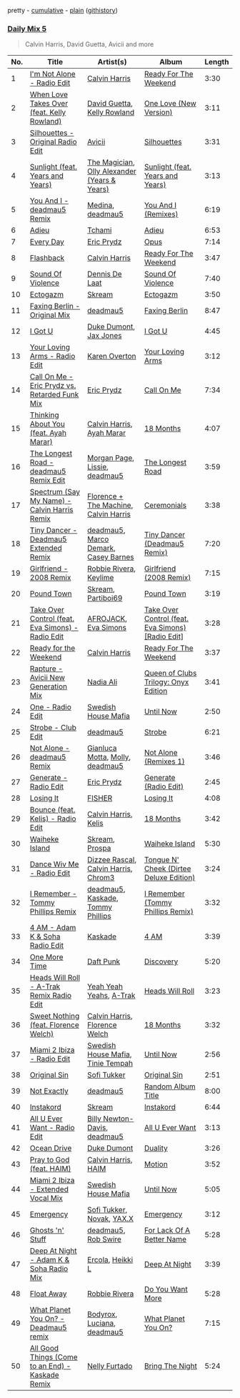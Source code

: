 pretty - [cumulative](/playlists/cumulative/Daily%20Mix%205.md) - [plain](/playlists/plain/37i9dQZF1E36TO0q54WsJv) ([githistory](https://github.githistory.xyz/vitokorn/spotify-playlist-archive/blob/master/playlists/plain/37i9dQZF1E36TO0q54WsJv))
### [Daily Mix 5](https://open.spotify.com/playlist/37i9dQZF1E36TO0q54WsJv)

> Calvin Harris, David Guetta, Avicii and more

| No. | Title | Artist(s) | Album | Length |
|---|---|---|---|---|
| 1 | [I'm Not Alone - Radio Edit](https://open.spotify.com/track/07POri5O6Xu0aVZzlvOcpy) | [Calvin Harris](https://open.spotify.com/artist/7CajNmpbOovFoOoasH2HaY) | [Ready For The Weekend](https://open.spotify.com/album/5Zcfw8EsPjQBJZhA0EbcyM) | 3:30 |
| 2 | [When Love Takes Over (feat. Kelly Rowland)](https://open.spotify.com/track/4yvItcHsSO02NB3dyRQ7he) | [David Guetta](https://open.spotify.com/artist/1Cs0zKBU1kc0i8ypK3B9ai), [Kelly Rowland](https://open.spotify.com/artist/3AuMNF8rQAKOzjYppFNAoB) | [One Love (New Version)](https://open.spotify.com/album/4uZaHeEPBWpLilXGg5sJs1) | 3:11 |
| 3 | [Silhouettes - Original Radio Edit](https://open.spotify.com/track/06h3McKzmxS8Bx58USHiMq) | [Avicii](https://open.spotify.com/artist/1vCWHaC5f2uS3yhpwWbIA6) | [Silhouettes](https://open.spotify.com/album/56Wdv50B0BK8z3PhOIz7WE) | 3:31 |
| 4 | [Sunlight (feat. Years and Years)](https://open.spotify.com/track/7w9W20r1IpCDQQMRcLEsQZ) | [The Magician](https://open.spotify.com/artist/4WUGQykLBGFfsl0Qjl6TDM), [Olly Alexander (Years & Years)](https://open.spotify.com/artist/5vBSrE1xujD2FXYRarbAXc) | [Sunlight (feat. Years and Years)](https://open.spotify.com/album/5leY9QGAzkC3wfsPjatums) | 3:13 |
| 5 | [You And I - deadmau5 Remix](https://open.spotify.com/track/14SXGjPyrx7e22Ocpc2peQ) | [Medina](https://open.spotify.com/artist/7c7ZeiPKWHf2E1rsf1P4VF), [deadmau5](https://open.spotify.com/artist/2CIMQHirSU0MQqyYHq0eOx) | [You And I (Remixes)](https://open.spotify.com/album/1DfP3qvtXu8MOgED6oHnO0) | 6:19 |
| 6 | [Adieu](https://open.spotify.com/track/53Us5C3wTQ2zi6ODWhmHMN) | [Tchami](https://open.spotify.com/artist/1KpCi9BOfviCVhmpI4G2sY) | [Adieu](https://open.spotify.com/album/1XPsZ3AN62aI2zxNLx1fe0) | 6:53 |
| 7 | [Every Day](https://open.spotify.com/track/4j1hJwuawbvpm2q2orbgj7) | [Eric Prydz](https://open.spotify.com/artist/5sm0jQ1mq0dusiLtDJ2b4R) | [Opus](https://open.spotify.com/album/2Kwbn1H4KMGZAe4MS6uDzU) | 7:14 |
| 8 | [Flashback](https://open.spotify.com/track/6A8llSO9QFF4djCCmuCrNu) | [Calvin Harris](https://open.spotify.com/artist/7CajNmpbOovFoOoasH2HaY) | [Ready For The Weekend](https://open.spotify.com/album/5Zcfw8EsPjQBJZhA0EbcyM) | 3:47 |
| 9 | [Sound Of Violence](https://open.spotify.com/track/7dLPl0Bz7CY9VoG5McWk6y) | [Dennis De Laat](https://open.spotify.com/artist/5H2dkBvXw4XaAZvhmYMyi5) | [Sound Of Violence](https://open.spotify.com/album/3xxiKItfuonl27fktOJUWN) | 7:40 |
| 10 | [Ectogazm](https://open.spotify.com/track/5MYARoapSdgdS3RIYpoUUy) | [Skream](https://open.spotify.com/artist/2jbP92oFLWqPqogflK1wlW) | [Ectogazm](https://open.spotify.com/album/2koT4eoxGArDv6D5poxuPv) | 3:50 |
| 11 | [Faxing Berlin - Original Mix](https://open.spotify.com/track/1MJ0WXFroNxA9q2qFmh2E7) | [deadmau5](https://open.spotify.com/artist/2CIMQHirSU0MQqyYHq0eOx) | [Faxing Berlin](https://open.spotify.com/album/4pseUYlUc31SmPCJn80EmW) | 8:47 |
| 12 | [I Got U](https://open.spotify.com/track/023H4I7HJnxRqsc9cqeFKV) | [Duke Dumont](https://open.spotify.com/artist/61lyPtntblHJvA7FMMhi7E), [Jax Jones](https://open.spotify.com/artist/4Q6nIcaBED8qUel8bBx6Cr) | [I Got U](https://open.spotify.com/album/5U06Y2CHfkglWCTyqY98pN) | 4:45 |
| 13 | [Your Loving Arms - Radio Edit](https://open.spotify.com/track/1ZS7ywRDG2wd88vrjoAItP) | [Karen Overton](https://open.spotify.com/artist/1lIWmG51qV9UGl0H9hr9mR) | [Your Loving Arms](https://open.spotify.com/album/7FUvTQoHhuerAuO2Ba5zQA) | 3:12 |
| 14 | [Call On Me - Eric Prydz vs. Retarded Funk Mix](https://open.spotify.com/track/4ieGbTX96ZdYxprIR7vBVY) | [Eric Prydz](https://open.spotify.com/artist/5sm0jQ1mq0dusiLtDJ2b4R) | [Call On Me](https://open.spotify.com/album/5mqwlg4T5XrpKj77J6g587) | 7:34 |
| 15 | [Thinking About You (feat. Ayah Marar)](https://open.spotify.com/track/1KtD0xaLAikgIt5tPbteZQ) | [Calvin Harris](https://open.spotify.com/artist/7CajNmpbOovFoOoasH2HaY), [Ayah Marar](https://open.spotify.com/artist/4xQ2BGOBUXgjxO2PAhrIyS) | [18 Months](https://open.spotify.com/album/7w19PFbxAjwZ7UVNp9z0uT) | 4:07 |
| 16 | [The Longest Road - deadmau5 Remix Edit](https://open.spotify.com/track/77w8cBOdasP7aNcPD9Dec8) | [Morgan Page](https://open.spotify.com/artist/1N9n8MSxrr4Emhb566493b), [Lissie](https://open.spotify.com/artist/3j4FHbC5zwmYGJ7r0ZgaMt), [deadmau5](https://open.spotify.com/artist/2CIMQHirSU0MQqyYHq0eOx) | [The Longest Road](https://open.spotify.com/album/2WLFwif81NStLAwtQQtsFs) | 3:59 |
| 17 | [Spectrum (Say My Name) - Calvin Harris Remix](https://open.spotify.com/track/57yeWyaoeTt26p0dlEZukQ) | [Florence + The Machine](https://open.spotify.com/artist/1moxjboGR7GNWYIMWsRjgG), [Calvin Harris](https://open.spotify.com/artist/7CajNmpbOovFoOoasH2HaY) | [Ceremonials](https://open.spotify.com/album/3JODIzr9NLL7CMojdUR70g) | 3:38 |
| 18 | [Tiny Dancer - Deadmau5 Extended Remix](https://open.spotify.com/track/4vHg28nw6O3Kp0d61Wi1si) | [deadmau5](https://open.spotify.com/artist/2CIMQHirSU0MQqyYHq0eOx), [Marco Demark](https://open.spotify.com/artist/1FRWs6XpQjGeSYHW1OaKfc), [Casey Barnes](https://open.spotify.com/artist/1WN3NClJsEUzhRjTLSpt60) | [Tiny Dancer (Deadmau5 Remix)](https://open.spotify.com/album/7Jlv5gIWRcJj1vf6EX8Eb4) | 7:20 |
| 19 | [Girlfriend - 2008 Remix](https://open.spotify.com/track/04hY9ZE6jatvZjsu1Q9nPc) | [Robbie Rivera](https://open.spotify.com/artist/4bYwbb6k4ujHD2NXRxSwRP), [Keylime](https://open.spotify.com/artist/0Id47LmcZuneJKiCqlsSJA) | [Girlfriend (2008 Remix)](https://open.spotify.com/album/78ehClbvFAiT3iJjJrNml9) | 7:15 |
| 20 | [Pound Town](https://open.spotify.com/track/61yXM2XDYQkjWJsydNtwTz) | [Skream](https://open.spotify.com/artist/2jbP92oFLWqPqogflK1wlW), [Partiboi69](https://open.spotify.com/artist/0CutULGVZ24wOr1HHYoEOL) | [Pound Town](https://open.spotify.com/album/6oqFuZKIyU7FKnk4RyjXET) | 3:19 |
| 21 | [Take Over Control (feat. Eva Simons) - Radio Edit](https://open.spotify.com/track/5DdDbJvoaT8fqQMJkiGg4T) | [AFROJACK](https://open.spotify.com/artist/4D75GcNG95ebPtNvoNVXhz), [Eva Simons](https://open.spotify.com/artist/2d6W4cnC5XsVOaxtgaj9hA) | [Take Over Control (feat. Eva Simons) [Radio Edit]](https://open.spotify.com/album/720C2Wgilz2KBQtk3Sjq85) | 3:28 |
| 22 | [Ready for the Weekend](https://open.spotify.com/track/7sSqDlt9r1chzQEv6FPWKt) | [Calvin Harris](https://open.spotify.com/artist/7CajNmpbOovFoOoasH2HaY) | [Ready For The Weekend](https://open.spotify.com/album/5Zcfw8EsPjQBJZhA0EbcyM) | 3:37 |
| 23 | [Rapture - Avicii New Generation Mix](https://open.spotify.com/track/4cG9jUWzWOKzdfBsPek6AZ) | [Nadia Ali](https://open.spotify.com/artist/1C60viSZv6BoYtrnkZ44g5) | [Queen of Clubs Trilogy: Onyx Edition](https://open.spotify.com/album/6WvEQS0uLXnlvqTKgZbOP0) | 3:41 |
| 24 | [One - Radio Edit](https://open.spotify.com/track/1AQxJtGlb8bqi1vNHL9CRR) | [Swedish House Mafia](https://open.spotify.com/artist/1h6Cn3P4NGzXbaXidqURXs) | [Until Now](https://open.spotify.com/album/2OW1FFaG8vgbRl0WilKz1B) | 2:50 |
| 25 | [Strobe - Club Edit](https://open.spotify.com/track/0eEYax5zHz46XYmD0RJdx6) | [deadmau5](https://open.spotify.com/artist/2CIMQHirSU0MQqyYHq0eOx) | [Strobe](https://open.spotify.com/album/6EYy8giXumFOmT1fpZTCMB) | 6:21 |
| 26 | [Not Alone - deadmau5 Remix](https://open.spotify.com/track/6lvnCrj5FcM319YBZXwjXV) | [Gianluca Motta](https://open.spotify.com/artist/1hmDiYoHGOAF1AIxYpBG1q), [Molly](https://open.spotify.com/artist/4gsdEa3ejZ9bwXf9MQXxCo), [deadmau5](https://open.spotify.com/artist/2CIMQHirSU0MQqyYHq0eOx) | [Not Alone (Remixes 1)](https://open.spotify.com/album/75iivKOd9AaAUsEZMEV0nY) | 3:46 |
| 27 | [Generate - Radio Edit](https://open.spotify.com/track/5LT8hO0Z9Y1nlCJ7nfuSJi) | [Eric Prydz](https://open.spotify.com/artist/5sm0jQ1mq0dusiLtDJ2b4R) | [Generate (Radio Edit)](https://open.spotify.com/album/5vXFBNZudqd99Lhu9Qqyql) | 2:45 |
| 28 | [Losing It](https://open.spotify.com/track/6ho0GyrWZN3mhi9zVRW7xi) | [FISHER](https://open.spotify.com/artist/1VJ0briNOlXRtJUAzoUJdt) | [Losing It](https://open.spotify.com/album/143cxYCazoiNfviHRmxkdv) | 4:08 |
| 29 | [Bounce (feat. Kelis) - Radio Edit](https://open.spotify.com/track/36cmM3MBMWWCFIiQ90U4J8) | [Calvin Harris](https://open.spotify.com/artist/7CajNmpbOovFoOoasH2HaY), [Kelis](https://open.spotify.com/artist/0IF46mUS8NXjgHabxk2MCM) | [18 Months](https://open.spotify.com/album/7w19PFbxAjwZ7UVNp9z0uT) | 3:42 |
| 30 | [Waiheke Island](https://open.spotify.com/track/0rXF3ggtZ8HTPHhwVf8B8j) | [Skream](https://open.spotify.com/artist/2jbP92oFLWqPqogflK1wlW), [Prospa](https://open.spotify.com/artist/6HabM2PUM519iIxervGWSb) | [Waiheke Island](https://open.spotify.com/album/2a4x4tRyD3abuCkNffZFzb) | 5:30 |
| 31 | [Dance Wiv Me - Radio Edit](https://open.spotify.com/track/6pTg4H8juKV9iSzrcVUbM3) | [Dizzee Rascal](https://open.spotify.com/artist/0gusqTJKxtU1UTmNRMHZcv), [Calvin Harris](https://open.spotify.com/artist/7CajNmpbOovFoOoasH2HaY), [Chrom3](https://open.spotify.com/artist/5afDPnkidHjc6e43K9bSKn) | [Tongue N' Cheek (Dirtee Deluxe Edition)](https://open.spotify.com/album/0tbxVYstYiHpBwA7qYL1hC) | 3:24 |
| 32 | [I Remember - Tommy Phillips Remix](https://open.spotify.com/track/5qaBH4UBmWeidfGSQfnW51) | [deadmau5](https://open.spotify.com/artist/2CIMQHirSU0MQqyYHq0eOx), [Kaskade](https://open.spotify.com/artist/6TQj5BFPooTa08A7pk8AQ1), [Tommy Phillips](https://open.spotify.com/artist/3Z1hS6haFjSDvQc8TORkIW) | [I Remember (Tommy Phillips Remix)](https://open.spotify.com/album/0jkSuitxQSLXjXAkFOJacT) | 3:32 |
| 33 | [4 AM - Adam K & Soha Radio Edit](https://open.spotify.com/track/2kEHmTnCcKvBcADXLO40xk) | [Kaskade](https://open.spotify.com/artist/6TQj5BFPooTa08A7pk8AQ1) | [4 AM](https://open.spotify.com/album/40QSSoOZLAtfWHItbP1Szl) | 3:39 |
| 34 | [One More Time](https://open.spotify.com/track/0DiWol3AO6WpXZgp0goxAV) | [Daft Punk](https://open.spotify.com/artist/4tZwfgrHOc3mvqYlEYSvVi) | [Discovery](https://open.spotify.com/album/2noRn2Aes5aoNVsU6iWThc) | 5:20 |
| 35 | [Heads Will Roll - A-Trak Remix Radio Edit](https://open.spotify.com/track/0vBpyfpW2lARGh3AZFtWRi) | [Yeah Yeah Yeahs](https://open.spotify.com/artist/3TNt4aUIxgfy9aoaft5Jj2), [A-Trak](https://open.spotify.com/artist/3TaUSUXn41GixL7zbvrIDt) | [Heads Will Roll](https://open.spotify.com/album/4HYlbaWDkCNXXNWQEYl9sV) | 3:23 |
| 36 | [Sweet Nothing (feat. Florence Welch)](https://open.spotify.com/track/24LS4lQShWyixJ0ZrJXfJ5) | [Calvin Harris](https://open.spotify.com/artist/7CajNmpbOovFoOoasH2HaY), [Florence Welch](https://open.spotify.com/artist/0IROOdQ2fQUcoaEPqt1Isg) | [18 Months](https://open.spotify.com/album/7w19PFbxAjwZ7UVNp9z0uT) | 3:32 |
| 37 | [Miami 2 Ibiza - Radio Edit](https://open.spotify.com/track/3b15SBlt7Xm1pUytwzMXPl) | [Swedish House Mafia](https://open.spotify.com/artist/1h6Cn3P4NGzXbaXidqURXs), [Tinie Tempah](https://open.spotify.com/artist/0Tob4H0FLtEONHU1MjpUEp) | [Until Now](https://open.spotify.com/album/2OW1FFaG8vgbRl0WilKz1B) | 2:56 |
| 38 | [Original Sin](https://open.spotify.com/track/0fp6PDlnCkmdE0F3s0tfr6) | [Sofi Tukker](https://open.spotify.com/artist/586uxXMyD5ObPuzjtrzO1Q) | [Original Sin](https://open.spotify.com/album/4DB6Xuvp4AlrNRNGRdhdEW) | 2:51 |
| 39 | [Not Exactly](https://open.spotify.com/track/709Kg72vkvlPI7p5PBQ5Rs) | [deadmau5](https://open.spotify.com/artist/2CIMQHirSU0MQqyYHq0eOx) | [Random Album Title](https://open.spotify.com/album/67EZB42qFOJ3qPYqOSRGbG) | 8:00 |
| 40 | [Instakord](https://open.spotify.com/track/2H4GMhla51TjmoIRODNdJN) | [Skream](https://open.spotify.com/artist/2jbP92oFLWqPqogflK1wlW) | [Instakord](https://open.spotify.com/album/5i07znKeATyKjC5w8rQn8r) | 6:44 |
| 41 | [All U Ever Want - Radio Edit](https://open.spotify.com/track/47SPu5RSSsXNJ9whJQGSKy) | [Billy Newton-Davis](https://open.spotify.com/artist/2CeRGWyl6T1oTgjWqAhIUn), [deadmau5](https://open.spotify.com/artist/2CIMQHirSU0MQqyYHq0eOx) | [All U Ever Want](https://open.spotify.com/album/3Aw0fdamTlRgUYDT1udgiC) | 3:13 |
| 42 | [Ocean Drive](https://open.spotify.com/track/4b93D55xv3YCH5mT4p6HPn) | [Duke Dumont](https://open.spotify.com/artist/61lyPtntblHJvA7FMMhi7E) | [Duality](https://open.spotify.com/album/6AlOjPdNpM41lMVSjjsrUM) | 3:26 |
| 43 | [Pray to God (feat. HAIM)](https://open.spotify.com/track/75kMrDKPJJpgEQaXVh7QMB) | [Calvin Harris](https://open.spotify.com/artist/7CajNmpbOovFoOoasH2HaY), [HAIM](https://open.spotify.com/artist/4Ui2kfOqGujY81UcPrb5KE) | [Motion](https://open.spotify.com/album/48zisMeiXniWLzOQghbPqS) | 3:52 |
| 44 | [Miami 2 Ibiza - Extended Vocal Mix](https://open.spotify.com/track/2U1bDJAym3cdNe6hhPonDJ) | [Swedish House Mafia](https://open.spotify.com/artist/1h6Cn3P4NGzXbaXidqURXs) | [Until Now](https://open.spotify.com/album/4ljisoNarj0BpQSMIEv88L) | 5:05 |
| 45 | [Emergency](https://open.spotify.com/track/0iQd47VJs14l8EA00PlI71) | [Sofi Tukker](https://open.spotify.com/artist/586uxXMyD5ObPuzjtrzO1Q), [Novak](https://open.spotify.com/artist/4RqAxYmN6sJO2Ty0tJ2RMy), [YAX.X](https://open.spotify.com/artist/0dPvgsYtDUI9Wcr0WREIJK) | [Emergency](https://open.spotify.com/album/4xeOgbxFCERSTBCaxuKSqY) | 3:12 |
| 46 | [Ghosts 'n' Stuff](https://open.spotify.com/track/4ua0IepBEISCWwF8dTJvcU) | [deadmau5](https://open.spotify.com/artist/2CIMQHirSU0MQqyYHq0eOx), [Rob Swire](https://open.spotify.com/artist/2SNg8nqwOHF1eZgRnL9zes) | [For Lack Of A Better Name](https://open.spotify.com/album/6WJvrBlL3zgu4mVoKyvMkl) | 5:28 |
| 47 | [Deep At Night - Adam K & Soha Radio Mix](https://open.spotify.com/track/5R3RSYEfQZpmTduUI6vz5v) | [Ercola](https://open.spotify.com/artist/3L3eVOR4ra6ZGpAta7xlGV), [Heikki L](https://open.spotify.com/artist/6H20zr0kwfiOnvem0vxQai) | [Deep At Night](https://open.spotify.com/album/3S4xQXkCcsLacWeueUuplX) | 3:39 |
| 48 | [Float Away](https://open.spotify.com/track/6Mm0QLVDVLSdP0ljafkvcK) | [Robbie Rivera](https://open.spotify.com/artist/4bYwbb6k4ujHD2NXRxSwRP) | [Do You Want More](https://open.spotify.com/album/1SSmHDJv3CQrQANOirFcNi) | 5:28 |
| 49 | [What Planet You On? - Deadmau5 remix](https://open.spotify.com/track/6CTa6l9isNjogo1qJMb8lK) | [Bodyrox](https://open.spotify.com/artist/3FVJvsdVNbVmydSuI22Z5v), [Luciana](https://open.spotify.com/artist/4ugGMtXC28CVR5hlYJy9wV), [deadmau5](https://open.spotify.com/artist/2CIMQHirSU0MQqyYHq0eOx) | [What Planet You On?](https://open.spotify.com/album/2ir41tAdDaaYtCjpixSBrT) | 7:15 |
| 50 | [All Good Things (Come to an End) - Kaskade Remix](https://open.spotify.com/track/3NHWakFbIMq2DF8BYDZwf8) | [Nelly Furtado](https://open.spotify.com/artist/2jw70GZXlAI8QzWeY2bgRc) | [Bring The Night](https://open.spotify.com/album/3tmBlp5hHPBkSZC3d3y5bS) | 5:24 |